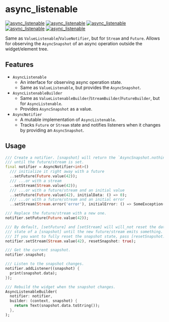 # async_listenable

[![async_listenable](https://img.shields.io/codecov/c/github/s0nerik/async_listenable)](https://app.codecov.io/github/s0nerik/async_listenable)
[![async_listenable](https://img.shields.io/pub/v/async_listenable)](https://pub.dev/packages/async_listenable)
[![async_listenable](https://img.shields.io/pub/likes/async_listenable)](https://pub.dev/packages/async_listenable)
[![async_listenable](https://img.shields.io/pub/points/async_listenable)](https://pub.dev/packages/async_listenable)
[![async_listenable](https://img.shields.io/pub/popularity/async_listenable)](https://pub.dev/packages/async_listenable)

Same as `ValueListenable`/`ValueNotifier`, but for `Stream` and `Future`.
Allows for observing the `AsyncSnapshot` of an async operation outside the widget/element tree.

## Features

- `AsyncListenable`
  - An interface for observing async operation state.
  - Same as `ValueListenable`, but provides the `AsyncSnapshot`.
- `AsyncListenableBuilder`
  - Same as `ValueListenableBuilder`/`StreamBuilder`/`FutureBuilder`, but for `AsyncListenable`.
  - Provides `AsyncSnapshot` as a value.
- `AsyncNotifier`
  - A mutable implementation of `AsyncListenable`.
  - Tracks `Future` or `Stream` state and notifies listeners when it changes by providing an `AsyncSnapshot`.

## Usage

```dart
/// Create a notifier. [snapshot] will return the `AsyncSnapshot.nothing()`
/// until the future/stream is set.
final notifier = AsyncNotifier<int>()
  /// initialize it right away with a future
  ..setFuture(Future.value(42));
  /// ...or with a stream
  ..setStream(Stream.value(42));
  /// ...or with a future/stream and an initial value
  ..setFuture(Future.value(42), initialData: () => 0);
  /// ...or with a future/stream and an initial error
  ..setStream(Stream.error('error'), initialError: () => SomeException());

/// Replace the future/stream with a new one.
notifier.setFuture(Future.value(42));

/// By default, [setFuture] and [setStream] will will_not reset the data/error
/// state of a [snapshot] until the new future/stream emits something.
/// If you want to fully reset the snapshot state, pass [resetSnapshot: true].
notifier.setStream(Stream.value(42), resetSnapshot: true);

/// Get the current snapshot.
notifier.snapshot;

/// Listen to the snapshot changes.
notifier.addListener((snapshot) {
  print(snapshot.data);
});

/// Rebuild the widget when the snapshot changes.
AsyncListenableBuilder(
  notifier: notifier,
  builder: (context, snapshot) {
    return Text(snapshot.data.toString());
  },
);
```
